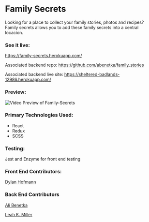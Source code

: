 # Family Secrets
Looking for a place to collect your family stories, photos and recipes? Family secrets allows you to add these family secrets into a central locacion.  

### See it live:
https://family-secrets.herokuapp.com/

Associated backend repo: https://github.com/abenetka/family_stories

Associated backend live site: https://sheltered-badlands-12986.herokuapp.com/

### Preview:  
![Video Preview of Family-Secrets](./Family-Secrets.gif)

### Primary Technologies Used:
* React 
* Redux
* SCSS  

### Testing:
Jest and Enzyme for front end testing 

### Front End Contributors:  
[Dylan Hofmann](https://github.com/dylhof)  

### Back End Contributors
[Ali Benetka](https://github.com/abenetka)

[Leah K. Miller](https://github.com/le3ah)
